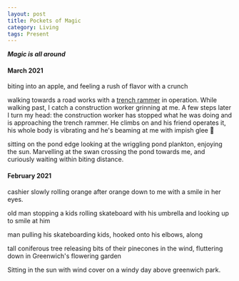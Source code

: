 ```yaml
---
layout: post
title: Pockets of Magic
category: Living
tags: Present
---
```


***Magic is all around***

#### March 2021

biting into an apple, and feeling a rush of flavor with a crunch

walking towards a road works with a [trench rammer][id] in operation. While walking past, I catch a construction worker grinning at me. A few steps later I turn my head: the construction worker has stopped what he was doing and is approaching the trench rammer. He climbs on and his friend operates it, his whole body is vibrating and he's beaming at me with impish glee 🤣

sitting on the pond edge looking at the wriggling pond plankton, enjoying the sun. Marvelling at the swan crossing the pond towards me, and curiously waiting within biting distance.

#### February 2021

cashier slowly rolling orange after orange down to me with a smile in her eyes. <!--(link to plastic-free fruit blogpost)-->

old man stopping a kids rolling skateboard with his umbrella and looking up to smile at him

man pulling his skateboarding kids, hooked onto his elbows, along

tall coniferous tree releasing bits of their pinecones in the wind, fluttering down in Greenwich's flowering garden

Sitting in the sun with wind cover on a windy day above greenwich park.

[id]: https://youtu.be/7lSb2sSINas?t=67 "youtube link"
